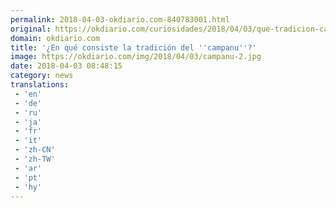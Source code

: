 ```yaml
---
permalink: 2018-04-03-okdiario.com-840783001.html
original: https://okdiario.com/curiosidades/2018/04/03/que-tradicion-campanu-2056389
domain: okdiario.com
title: '¿En qué consiste la tradición del ''campanu''?'
image: https://okdiario.com/img/2018/04/03/campanu-2.jpg
date: 2018-04-03 08:48:15
category: news
translations: 
 - 'en'
 - 'de'
 - 'ru'
 - 'ja'
 - 'fr'
 - 'it'
 - 'zh-CN'
 - 'zh-TW'
 - 'ar'
 - 'pt'
 - 'hy'
---
```


